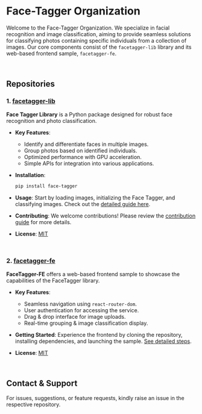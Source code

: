 # Face-Tagger Organization

Welcome to the Face-Tagger Organization. We specialize in facial recognition and image classification, aiming to provide seamless solutions for classifying photos containing specific individuals from a collection of images. Our core components consist of the `facetagger-lib` library and its web-based frontend sample, `facetagger-fe`.

<br>

## Repositories

### 1. [facetagger-lib](https://github.com/Face-Tagger/facetagger-lib)
**Face Tagger Library** is a Python package designed for robust face recognition and photo classification.

- **Key Features**:
  - Identify and differentiate faces in multiple images.
  - Group photos based on identified individuals.
  - Optimized performance with GPU acceleration.
  - Simple APIs for integration into various applications.

- **Installation**:
  ```bash
  pip install face-tagger
  ```

- **Usage**:
  Start by loading images, initializing the Face Tagger, and classifying images. Check out the [detailed guide here](https://github.com/Face-Tagger/facetagger-lib/blob/main/README.md).

- **Contributing**:
  We welcome contributions! Please review the [contribution guide](https://github.com/Face-Tagger/facetagger-lib/blob/main/README.md#contributing) for more details.

- **License**: [MIT](https://github.com/Face-Tagger/facetagger-lib/blob/main/LICENSE)

<br>

### 2. [facetagger-fe](https://github.com/Face-Tagger/facetagger-fe)
**FaceTagger-FE** offers a web-based frontend sample to showcase the capabilities of the FaceTagger library.

- **Key Features**:
  - Seamless navigation using `react-router-dom`.
  - User authentication for accessing the service.
  - Drag & drop interface for image uploads.
  - Real-time grouping & image classification display.

- **Getting Started**:
  Experience the frontend by cloning the repository, installing dependencies, and launching the sample. [See detailed steps](https://github.com/Face-Tagger/facetagger-fe/blob/main/README.md#getting-started).

- **License**: [MIT](https://github.com/Face-Tagger/facetagger-fe/blob/main/LICENSE)

<br>

## Contact & Support

For issues, suggestions, or feature requests, kindly raise an issue in the respective repository.
